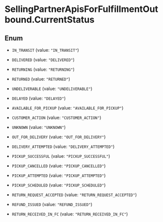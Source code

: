 # SellingPartnerApisForFulfillmentOutbound.CurrentStatus

## Enum


* `IN_TRANSIT` (value: `"IN_TRANSIT"`)

* `DELIVERED` (value: `"DELIVERED"`)

* `RETURNING` (value: `"RETURNING"`)

* `RETURNED` (value: `"RETURNED"`)

* `UNDELIVERABLE` (value: `"UNDELIVERABLE"`)

* `DELAYED` (value: `"DELAYED"`)

* `AVAILABLE_FOR_PICKUP` (value: `"AVAILABLE_FOR_PICKUP"`)

* `CUSTOMER_ACTION` (value: `"CUSTOMER_ACTION"`)

* `UNKNOWN` (value: `"UNKNOWN"`)

* `OUT_FOR_DELIVERY` (value: `"OUT_FOR_DELIVERY"`)

* `DELIVERY_ATTEMPTED` (value: `"DELIVERY_ATTEMPTED"`)

* `PICKUP_SUCCESSFUL` (value: `"PICKUP_SUCCESSFUL"`)

* `PICKUP_CANCELLED` (value: `"PICKUP_CANCELLED"`)

* `PICKUP_ATTEMPTED` (value: `"PICKUP_ATTEMPTED"`)

* `PICKUP_SCHEDULED` (value: `"PICKUP_SCHEDULED"`)

* `RETURN_REQUEST_ACCEPTED` (value: `"RETURN_REQUEST_ACCEPTED"`)

* `REFUND_ISSUED` (value: `"REFUND_ISSUED"`)

* `RETURN_RECEIVED_IN_FC` (value: `"RETURN_RECEIVED_IN_FC"`)


